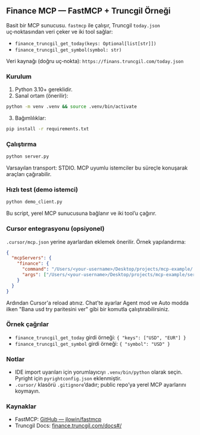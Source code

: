 ## Finance MCP — FastMCP + Truncgil Örneği

Basit bir MCP sunucusu. `fastmcp` ile çalışır, Truncgil `today.json` uç‑noktasından veri çeker ve iki tool sağlar:

- `finance_truncgil_get_today(keys: Optional[list[str]])`
- `finance_truncgil_get_symbol(symbol: str)`

Veri kaynağı (doğru uç‑nokta): `https://finans.truncgil.com/today.json`

### Kurulum
1) Python 3.10+ gereklidir.
2) Sanal ortam (önerilir):
```bash
python -m venv .venv && source .venv/bin/activate
```
3) Bağımlılıklar:
```bash
pip install -r requirements.txt
```

### Çalıştırma
```bash
python server.py
```
Varsayılan transport: STDIO. MCP uyumlu istemciler bu süreçle konuşarak araçları çağırabilir.

### Hızlı test (demo istemci)
```bash
python demo_client.py
```
Bu script, yerel MCP sunucusuna bağlanır ve iki tool’u çağırır.

### Cursor entegrasyonu (opsiyonel)
`.cursor/mcp.json` yerine ayarlardan eklemek önerilir. Örnek yapılandırma:
```json
{
  "mcpServers": {
    "finance": {
      "command": "/Users/<your-username>/Desktop/projects/mcp-example/.venv/bin/python",
      "args": ["/Users/<your-username>/Desktop/projects/mcp-example/server.py"]
    }
  }
}
```
Ardından Cursor'a reload atınız. Chat’te ayarlar Agent mod ve Auto modda ilken "Bana usd try paritesini ver" gibi bir komutla çalıştırabilirsiniz.

### Örnek çağrılar
- `finance_truncgil_get_today` girdi örneği: `{ "keys": ["USD", "EUR"] }`
- `finance_truncgil_get_symbol` girdi örneği: `{ "symbol": "USD" }`

### Notlar
- IDE import uyarıları için yorumlayıcıyı `.venv/bin/python` olarak seçin. Pyright için `pyrightconfig.json` eklenmiştir.
- `.cursor/` klasörü `.gitignore`’dadır; public repo’ya yerel MCP ayarlarını koymayın.

### Kaynaklar
- FastMCP: [GitHub — jlowin/fastmcp](https://github.com/jlowin/fastmcp?tab=readme-ov-file&source=post_page-----6c7c1ce5b996---------------------------------------)
- Truncgil Docs: [finance.truncgil.com/docs#/](https://finance.truncgil.com/docs#/)


